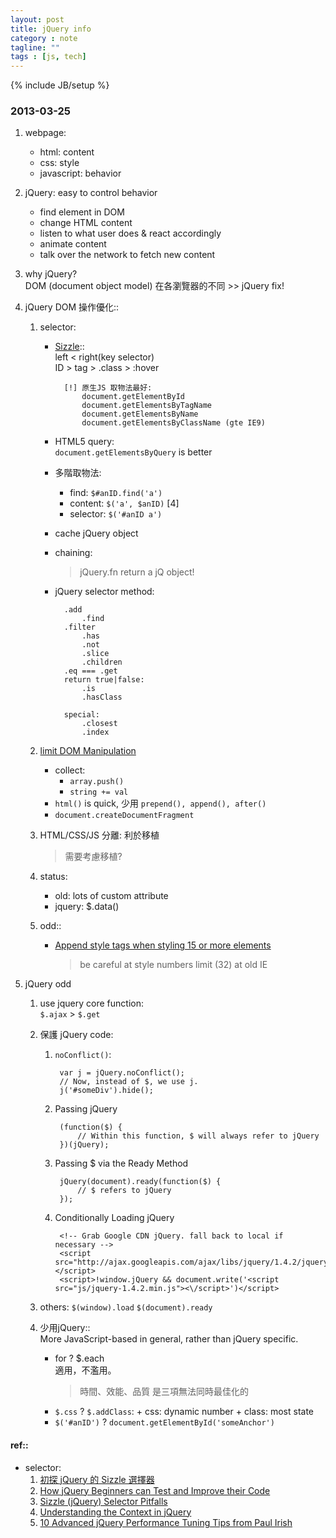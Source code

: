 ```yaml
---
layout: post
title: jQuery info
category : note
tagline: ""
tags : [js, tech]
---
```

{% include JB/setup %}

### 2013-03-25

1. webpage:
    + html: content
    + css: style
    + javascript: behavior

2. jQuery: easy to control behavior
    + find element in DOM
    + change HTML content
    + listen to what user does & react accordingly
    + animate content
    + talk over the network to fetch new content

3. why jQuery?  
    DOM (document object model) 在各瀏覽器的不同 >> jQuery fix!

4. jQuery DOM 操作優化::
    1. selector:
        + [Sizzle](http://sizzlejs.com/)::  
            left < right(key selector)  
            ID > tag > .class > :hover  

                [!] 原生JS 取物法最好:
                    document.getElementById
                    document.getElementsByTagName
                    document.getElementsByName
                    document.getElementsByClassName (gte IE9)

        + HTML5 query:  
            `document.getElementsByQuery` is better

        + 多階取物法:
            + find: `$#anID.find('a')`
            + content: `$('a', $anID)` [4]
            + selector: `$('#anID a')`
        + cache jQuery object
        + chaining:
            > jQuery.fn return a jQ object!
        + jQuery selector method:

                .add
                    .find
                .filter
                    .has
                    .not
                    .slice
                    .children
                .eq === .get
                return true|false:
                    .is
                    .hasClass

                special:
                    .closest
                    .index


    2. [limit DOM Manipulation](http://api.jquery.com/category/Manipulation/)
        + collect:
            + `array.push()`
            + `string += val`
        + `html()` is quick, 少用 `prepend(), append(), after()`
        + `document.createDocumentFragment`

    3. HTML/CSS/JS 分離: 利於移植
        > 需要考慮移植?

    4. status:
        + old: lots of custom attribute
        + jquery: $.data()

    10. odd::
        + [Append style tags when styling 15 or more elements](http://jonraasch.com/blog/10-advanced-jquery-performance-tuning-tips-from-paul-irish)
          > be careful at style numbers limit (32) at old IE

5. jQuery odd
    1. use jquery core function:  
        `$.ajax` > `$.get`

    1. 保護 jQuery code:
        1. `noConflict()`:

                var j = jQuery.noConflict();
                // Now, instead of $, we use j.
                j('#someDiv').hide();

        2. Passing jQuery

                (function($) {
                    // Within this function, $ will always refer to jQuery
                })(jQuery);

        3. Passing $ via the Ready Method

                jQuery(document).ready(function($) {
                    // $ refers to jQuery
                });

        4. Conditionally Loading jQuery

                <!-- Grab Google CDN jQuery. fall back to local if necessary -->
                <script src="http://ajax.googleapis.com/ajax/libs/jquery/1.4.2/jquery.min.js"></script>
                <script>!window.jQuery && document.write('<script src="js/jquery-1.4.2.min.js"><\/script>')</script>

    4. others:
        `$(window).load` `$(document).ready`

    3. 少用jQuery::  
       More JavaScript-based in general, rather than jQuery specific.
        + for ? $.each  
            適用，不濫用。  
            > 時間、效能、品質 是三項無法同時最佳化的
        + `$.css` ? `$.addClass`:
                + css: dynamic number
                + class: most state
        + `$('#anID')` ? `document.getElementById('someAnchor')`

#### ref::
+ selector:
    1. [初探 jQuery 的 Sizzle 選擇器](http://www.baiduux.com/blog/2010/07/15/the_sizzle_in_jquery/)
    2. [How jQuery Beginners can Test and Improve their Code](http://net.tutsplus.com/tutorials/javascript-ajax/how-jquery-beginners-can-test-and-improve-their-code/)
    3. [Sizzle (jQuery) Selector Pitfalls](http://www.sitecrafting.com/blog/sizzle-jquery-selector-pitfalls/ "sizzle selector 需要避開的坑")
    4. [Understanding the Context in jQuery](http://brandonaaron.net/blog/2009/06/24/understanding-the-context-in-jquery)
    5. [10 Advanced jQuery Performance Tuning Tips from Paul Irish](http://jonraasch.com/blog/10-advanced-jquery-performance-tuning-tips-from-paul-irish)